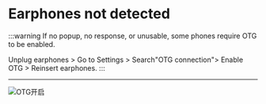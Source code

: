 # Earphones not detected

:::warning If no popup, no response, or unusable, some phones require OTG to be enabled.

Unplug earphones > Go to Settings > Search"OTG connection"> Enable OTG > Reinsert earphones.
:::

---

![OTG开启](https://bu.dusays.com/2024/10/29/6720906c17373.png)
